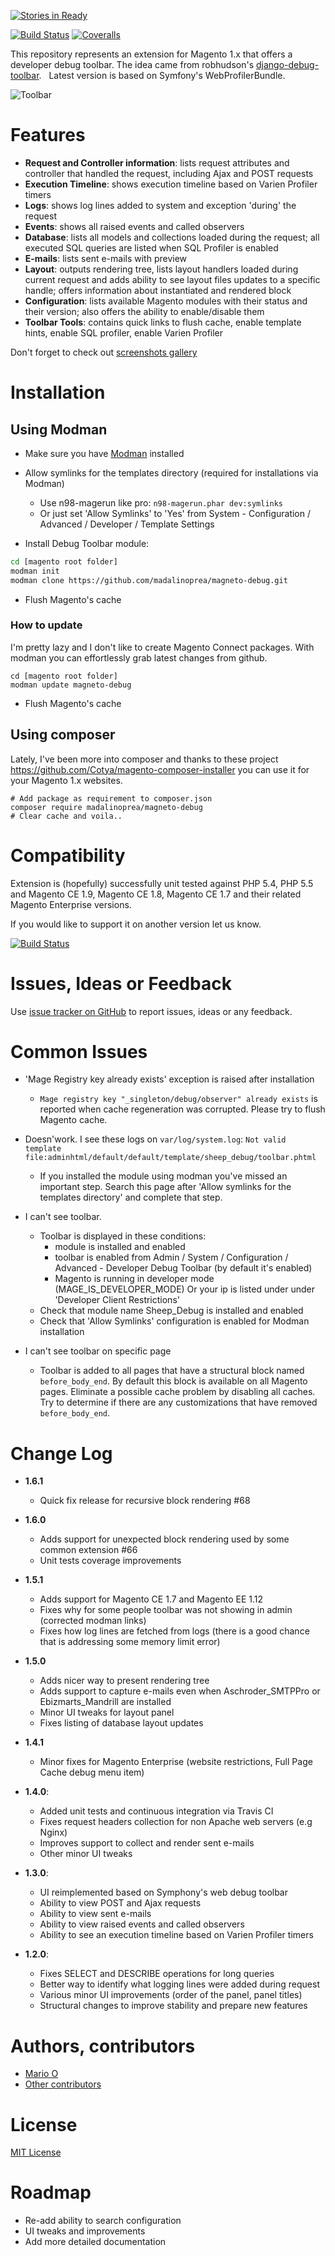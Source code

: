 [![Stories in Ready](https://badge.waffle.io/madalinoprea/magneto-debug.png?label=ready&title=Ready)](https://waffle.io/madalinoprea/magneto-debug)

[![Build Status](https://travis-ci.org/madalinoprea/magneto-debug.svg?branch=master)](https://travis-ci.org/madalinoprea/magneto-debug) [![Coveralls](https://coveralls.io/repos/github/madalinoprea/magneto-debug/badge.svg?branch=master)](https://coveralls.io/github/madalinoprea/magneto-debug)

This repository represents an extension for Magento 1.x that offers a developer debug toolbar. The idea came from robhudson's [django-debug-toolbar](https://github.com/robhudson/django-debug-toolbar).  
Latest version is based on Symfony's WebProfilerBundle.

![Toolbar](docs/images/frontend_toolbar_request.png)

# Features 
- **Request and Controller information**: lists request attributes and controller that handled the request, including Ajax and POST requests
- **Execution Timeline**: shows execution timeline based on Varien Profiler timers
- **Logs**: shows log lines added to system and exception 'during' the request
- **Events**: shows all raised events and called observers
- **Database**: lists all models and collections loaded during the request; all executed SQL queries are listed
 when SQL Profiler is enabled
- **E-mails**: lists sent e-mails with preview
- **Layout**: outputs rendering tree, lists layout handlers loaded during current request and adds ability to see layout files
updates to a specific handle; offers information about instantiated and rendered block
- **Configuration**: lists available Magento modules with their status and their version; 
 also offers the ability to enable/disable them
- **Toolbar Tools**: contains quick links to flush cache, enable template hints, enable SQL profiler, enable Varien Profiler

Don't forget to check out [screenshots gallery](docs/images.md)

# Installation 

## Using Modman

- Make sure you have [Modman](https://github.com/colinmollenhour/modman) installed
- Allow symlinks for the templates directory (required for installations via Modman)
    - Use n98-magerun like pro: `n98-magerun.phar dev:symlinks`
    - Or just set 'Allow Symlinks' to 'Yes' from System - Configuration / Advanced / Developer / Template Settings

- Install Debug Toolbar module:
```bash
cd [magento root folder]
modman init
modman clone https://github.com/madalinoprea/magneto-debug.git
```
- Flush Magento's cache 

### How to update
I'm pretty lazy and I don't like to create Magento Connect packages. With modman you can effortlessly grab latest changes from github.
```
cd [magento root folder]
modman update magneto-debug
```
- Flush Magento's cache


## Using composer

Lately, I've been more into composer and thanks to these project https://github.com/Cotya/magento-composer-installer you can use it for your Magento 1.x websites.

```
# Add package as requirement to composer.json
composer require madalinoprea/magneto-debug
# Clear cache and voila..
```

# Compatibility

Extension is (hopefully) successfully unit tested against PHP 5.4, PHP 5.5 and Magento CE 1.9, Magento CE 1.8, Magento CE 1.7 and 
their related Magento Enterprise versions.

If you would like to support it on another version let us know.

[![Build Status](https://travis-ci.org/madalinoprea/magneto-debug.svg)](https://travis-ci.org/madalinoprea/magneto-debug)


# Issues, Ideas or Feedback

Use [issue tracker on GitHub](https://github.com/madalinoprea/magneto-debug/issues) to report issues, ideas or any feedback.

# Common Issues

- 'Mage Registry key already exists' exception is raised after installation
    - `Mage registry key "_singleton/debug/observer" already exists` is reported when cache regeneration was corrupted. 
    Please try to flush Magento cache.

- Doesn'work. I see these logs on `var/log/system.log`: `Not valid template file:adminhtml/default/default/template/sheep_debug/toolbar.phtml`
    - If you installed the module using modman you've missed an important step. Search this page after 'Allow symlinks for the templates directory' and complete that step.  	
  
- I can't see toolbar.
    - Toolbar is displayed in these conditions:
        - module is installed and enabled
        - toolbar is enabled from Admin / System / Configuration / Advanced - Developer Debug Toolbar (by default it's enabled)
        - Magento is running in developer mode (MAGE_IS_DEVELOPER_MODE) Or your ip is listed under under 'Developer Client Restrictions'
    - Check that module name Sheep_Debug is installed and enabled
    - Check that 'Allow Symlinks' configuration is enabled for Modman installation

- I can't see toolbar on specific page
    - Toolbar is added to all pages that have a structural block named `before_body_end`. By default this block is available on all Magento pages.
    Eliminate a possible cache problem by disabling all caches. Try to determine if there are any customizations that have removed `before_body_end`.

# Change Log
- **1.6.1**
   - Quick fix release for recursive block rendering #68 	
- **1.6.0**
    - Adds support for unexpected block rendering used by some common extension #66
    - Unit tests coverage improvements
- **1.5.1**
    - Adds support for Magento CE 1.7 and Magento EE 1.12
    - Fixes why for some people toolbar was not showing in admin (corrected modman links)
    - Fixes how log lines are fetched from logs (there is a good chance that is addressing some memory limit error)
- **1.5.0**
    - Adds nicer way to present rendering tree
    - Adds support to capture e-mails even when Aschroder_SMTPPro or Ebizmarts_Mandrill are installed
    - Minor UI tweaks for layout panel
    - Fixes listing of database layout updates
- **1.4.1**
    - Minor fixes for Magento Enterprise (website restrictions, Full Page Cache debug menu item)
    
- **1.4.0**:
    - Added unit tests and continuous integration via Travis CI
    - Fixes request headers collection for non Apache web servers (e.g Nginx)
    - Improves support to collect and render sent e-mails 
    - Other minor UI tweaks
    
- **1.3.0**:
    - UI reimplemented based on Symphony's web debug toolbar 
    - Ability to view POST and Ajax requests
    - Ability to view sent e-mails
    - Ability to view raised events and called observers
    - Ability to see an execution timeline based on Varien Profiler timers
    
- **1.2.0**: 
    - Fixes SELECT and DESCRIBE operations for long queries
    - Better way to identify what logging lines were added during request
    - Various minor UI improvements (order of the panel, panel titles)
    - Structural changes to improve stability and prepare new features

# Authors, contributors

- [Mario O](https://twitter.com/madalinoprea)
- [Other contributors](https://github.com/madalinoprea/magneto-debug/graphs/contributors)

# License

[MIT License](LICENSE.txt)
	
# Roadmap
- Re-add ability to search configuration
- UI tweaks and improvements
- Add more detailed documentation
